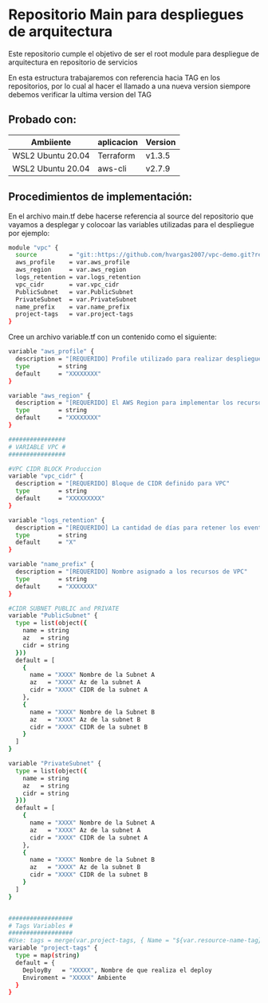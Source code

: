 # Repositorio Main para despliegues de arquitectura

Este repositorio cumple el objetivo de ser el root module para despliegue de arquitectura en repositorio de servicios

En esta estructura trabajaremos con referencia hacia TAG en los repositorios, por lo cual al hacer el llamado a una nueva version siempore debemos verificar la ultima version del TAG

## Probado con:

| Ambiiente         | aplicacion | Version |
| ----------------- | ---------- | ------- |
| WSL2 Ubuntu 20.04 | Terraform  | v1.3.5  |
| WSL2 Ubuntu 20.04 | aws-cli    | v2.7.9 |


## Procedimientos de implementación:

En el archivo main.tf debe hacerse referencia al source del repositorio que vayamos a desplegar y colocoar las variables utilizadas para el despliegue por ejemplo:

```bash
module "vpc" {
  source         = "git::https://github.com/hvargas2007/vpc-demo.git?ref=v1.0.0"
  aws_profile    = var.aws_profile
  aws_region     = var.aws_region
  logs_retention = var.logs_retention
  vpc_cidr       = var.vpc_cidr
  PublicSubnet   = var.PublicSubnet
  PrivateSubnet  = var.PrivateSubnet
  name_prefix    = var.name_prefix
  project-tags   = var.project-tags
}
```

Cree un archivo variable.tf con un contenido como el siguiente:

```bash
variable "aws_profile" {
  description = "[REQUERIDO] Profile utilizado para realizar despliegue"
  type        = string
  default     = "XXXXXXXX"
}

variable "aws_region" {
  description = "[REQUERIDO] El AWS Region para implementar los recursos"
  type        = string
  default     = "XXXXXXXX"
}

################
# VARIABLE VPC #
################

#VPC CIDR BLOCK Produccion
variable "vpc_cidr" {
  description = "[REQUERIDO] Bloque de CIDR definido para VPC"
  type        = string
  default     = "XXXXXXXXX"
}

variable "logs_retention" {
  description = "[REQUERIDO] La cantidad de días para retener los eventos de registro en CloudWatch 0,1,3,5,7,14,30,60,90,120,150,180,365,400,545,731,1827,3653."
  type        = string
  default     = "X"
}

variable "name_prefix" {
  description = "[REQUERIDO] Nombre asignado a los recursos de VPC"
  type        = string
  default     = "XXXXXXX"
}

#CIDR SUBNET PUBLIC and PRIVATE 
variable "PublicSubnet" {
  type = list(object({
    name = string
    az   = string
    cidr = string
  }))
  default = [
    {
      name = "XXXX" Nombre de la Subnet A
      az   = "XXXX" Az de la subnet A
      cidr = "XXXX" CIDR de la subnet A
    },
    {
      name = "XXXX" Nombre de la Subnet B
      az   = "XXXX" Az de la subnet B
      cidr = "XXXX" CIDR de la subnet B
    }
  ]
}

variable "PrivateSubnet" {
  type = list(object({
    name = string
    az   = string
    cidr = string
  }))
  default = [
    {
      name = "XXXX" Nombre de la Subnet A
      az   = "XXXX" Az de la subnet A
      cidr = "XXXX" CIDR de la subnet A
    },
    {
      name = "XXXX" Nombre de la Subnet B
      az   = "XXXX" Az de la subnet B
      cidr = "XXXX" CIDR de la subnet B
    }
  ]
}


##################
# Tags Variables #
##################
#Use: tags = merge(var.project-tags, { Name = "${var.resource-name-tag}-place-holder" }, )
variable "project-tags" {
  type = map(string)
  default = {
    DeployBy   = "XXXXX", Nombre de que realiza el deploy
    Enviroment = "XXXXX" Ambiente
  }
}
```